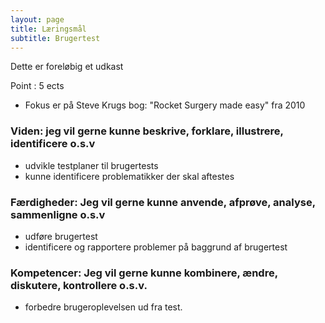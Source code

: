 ```yaml
---
layout: page
title: Læringsmål
subtitle: Brugertest
---
```


Dette er foreløbig et udkast

Point : 5 ects

- Fokus er på Steve Krugs bog: "Rocket Surgery made easy" fra 2010

### Viden: jeg vil gerne kunne beskrive, forklare, illustrere, identificere o.s.v
- udvikle testplaner til brugertests
- kunne identificere problematikker der skal aftestes

### Færdigheder: Jeg vil gerne kunne anvende, afprøve, analyse, sammenligne o.s.v
- udføre brugertest
- identificere og rapportere problemer på baggrund af brugertest

### Kompetencer: Jeg vil gerne kunne kombinere, ændre, diskutere, kontrollere o.s.v.
- forbedre brugeroplevelsen ud fra test.
